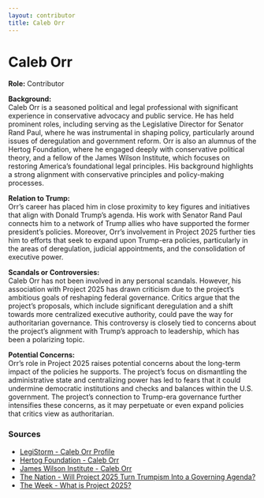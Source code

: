 ```yaml
---
layout: contributor
title: Caleb Orr
---
```


# Caleb Orr

**Role:** Contributor

**Background:**  
Caleb Orr is a seasoned political and legal professional with significant experience in conservative advocacy and public service. He has held prominent roles, including serving as the Legislative Director for Senator Rand Paul, where he was instrumental in shaping policy, particularly around issues of deregulation and government reform. Orr is also an alumnus of the Hertog Foundation, where he engaged deeply with conservative political theory, and a fellow of the James Wilson Institute, which focuses on restoring America’s foundational legal principles. His background highlights a strong alignment with conservative principles and policy-making processes.

**Relation to Trump:**  
Orr’s career has placed him in close proximity to key figures and initiatives that align with Donald Trump’s agenda. His work with Senator Rand Paul connects him to a network of Trump allies who have supported the former president’s policies. Moreover, Orr’s involvement in Project 2025 further ties him to efforts that seek to expand upon Trump-era policies, particularly in the areas of deregulation, judicial appointments, and the consolidation of executive power.

**Scandals or Controversies:**  
Caleb Orr has not been involved in any personal scandals. However, his association with Project 2025 has drawn criticism due to the project’s ambitious goals of reshaping federal governance. Critics argue that the project’s proposals, which include significant deregulation and a shift towards more centralized executive authority, could pave the way for authoritarian governance. This controversy is closely tied to concerns about the project’s alignment with Trump’s approach to leadership, which has been a polarizing topic.

**Potential Concerns:**  
Orr’s role in Project 2025 raises potential concerns about the long-term impact of the policies he supports. The project’s focus on dismantling the administrative state and centralizing power has led to fears that it could undermine democratic institutions and checks and balances within the U.S. government. The project’s connection to Trump-era governance further intensifies these concerns, as it may perpetuate or even expand policies that critics view as authoritarian.

### Sources
- [LegiStorm - Caleb Orr Profile](https://www.legistorm.com/person/bio/214300/Caleb_William_Orr.html)
- [Hertog Foundation - Caleb Orr](https://hertogfoundation.org/students/caleb-orr)
- [James Wilson Institute - Caleb Orr](http://www.jameswilsoninstitute.org/caleb-orr)
- [The Nation - Will Project 2025 Turn Trumpism Into a Governing Agenda?](https://www.thenation.com/article/politics/will-the-heritage-foundations-project-2025-turn-trumpism-into-a-governing-agenda/)
- [The Week - What is Project 2025?](https://theweek.com/politics/heritage-foundation-2025-donald-trump)
